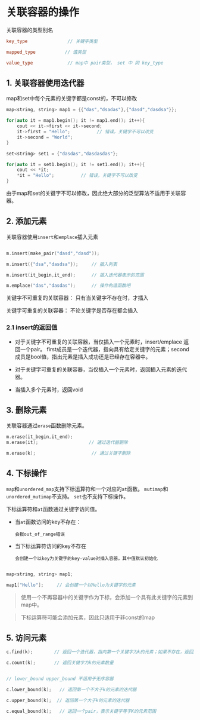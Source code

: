# 关联容器的操作

关联容器的类型别名

```c++
key_type               // 关键字类型

mapped_type           // 值类型

value_type             // map中 pair类型， set 中 同 key_type

```

## 1. 关联容器使用迭代器

map和set中每个元素的关键字都是const的，不可以修改

```c++
map<string, string> map1 = {{"das","dsadas"},{"dasd","dasdsa"}};

for(auto it = map1.begin(); it != map1.end(); it++){
    cout << it->first << it->second;
    it->first = "Hello";          // 错误，关键字不可以改变
    it->second = "World";
}

set<string> set1 = {"dasdas","dasdasdas"};

for(auto it = set1.begin(); it != set1.end(); it++){
    cout << *it;
    *it = "Hello";          // 错误，关键字不可以改变
}

```

由于map和set的关键字不可以修改，因此绝大部分的泛型算法不适用于关联容器。

## 2. 添加元素

关联容器使用`insert`和`emplace`插入元素

```c++

m.insert(make_pair("dasd","dasd")); 

m.insert({"dsa","dasdsa"});     // 插入列表

m.insert(it_begin,it_end);      // 插入迭代器表示的范围

m.emplace("das","dasdas");      // 操作构造函数吧

```

关键字不可重复的关联容器： 只有当关键字不存在时，才插入

关键字可重复的关联容器：  不论关键字是否存在都会插入

### 2.1 insert的返回值

- 对于关键字不可重复的关联容器，当仅插入一个元素时，insert/emplace 返回一个pair。
first成员是一个迭代器，指向具有给定关键字的元素；second成员是bool值，指出元素是插入成功还是已经存在容器中。

- 对于关键字可重复的关联容器，当仅插入一个元素时，返回插入元素的迭代器。

- 当插入多个元素时，返回void


## 3. 删除元素

关联容器通过`erase`函数删除元素。

```c++
m.erase(it_begin,it_end); 
m.erase(it);                   // 通过迭代器删除

m.erase(k);                     // 通过关键字删除 
```

## 4. 下标操作

`map`和`unordered_map`支持下标运算符和一个对应的`at`函数。
`mutimap`和`unordered_mutimap`不支持。
`set`也不支持下标操作。

下标运算符和`at`函数通过关键字访问值。

- 当`at`函数访问的key不存在：
      
      会报out_of_range错误

- 当下标运算符访问的key不存在
  
      会创建一个以key为关键字的key-value对插入容器，其中值默认初始化

```c++

map<string, string> map1;

map1["Hello"];     // 会创建一个以Hello为关键字的元素

```

> 使用一个不再容器中的关键字作为下标，会添加一个具有此关键字的元素到map中。

> 下标运算符可能会添加元素，因此只适用于非const的map

## 5. 访问元素

```c++
c.find(k);        // 返回一个迭代器，指向第一个关键字为k的元素；如果不存在，返回尾后迭代器

c.count(k);       // 返回关键字为k的元素数量


// lower_bound upper_bound 不适用于无序容器

c.lower_bound(k);   // 返回第一个不大于k的元素的迭代器

c.upper_bound(k);  // 返回第一个大于k的元素的迭代器

c.equal_bound(k);   // 返回一个pair，表示关键字等于K的元素范围




```




      



